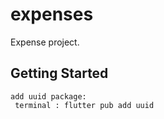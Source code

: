 # expenses

Expense project.

## Getting Started

    add uuid package:
     terminal : flutter pub add uuid
